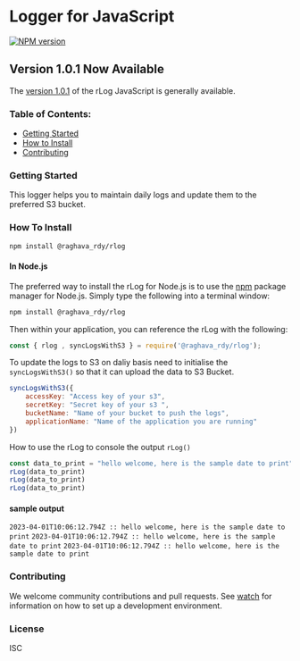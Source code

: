 # Logger for JavaScript

[![NPM version](https://img.shields.io/npm/v/aws-sdk.svg)](https://www.npmjs.com/package/@raghava_rdy/rlog)

## Version 1.0.1 Now Available
The [version 1.0.1](https://github.com/raghavared/rlog) of the rLog JavaScript is generally available.

### Table of Contents:
* [Getting Started](#getting-Started)
* [How to Install](#install-section)
* [Contributing](#contributing)

### Getting Started
This logger helps you to maintain daily logs and update them to the preferred S3 bucket.

### How To Install
```sh
npm install @raghava_rdy/rlog
```

#### In Node.js

The preferred way to install the rLog for Node.js is to use the [npm](http://npmjs.org) package manager for Node.js. Simply type the following into a terminal window:
```sh 
npm install @raghava_rdy/rlog
```

Then within your application, you can reference the rLog with the following:

```javascript
const { rlog , syncLogsWithS3 } = require('@raghava_rdy/rlog');
```
To update the logs to S3 on daliy basis need to initialise the ```syncLogsWithS3()``` so that it can upload the data to S3 Bucket.
```javascript
syncLogsWithS3({
    accessKey: "Access key of your s3",
    secretKey: "Secret key of your s3 ", 
    bucketName: "Name of your bucket to push the logs", 
    applicationName: "Name of the application you are running"
})
```
How to use the rLog to console the output ```rLog()```
```javascript
const data_to_print = "hello welcome, here is the sample date to print"
rLog(data_to_print)
rLog(data_to_print)
rLog(data_to_print)
```
#### sample output
```2023-04-01T10:06:12.794Z :: hello welcome, here is the sample date to print```
```2023-04-01T10:06:12.794Z :: hello welcome, here is the sample date to print```
```2023-04-01T10:06:12.794Z :: hello welcome, here is the sample date to print```


### Contributing
We welcome community contributions and pull requests. See [watch](https://github.com/raghavared/rlog) for information on how to set up a development environment.

### License
ISC
